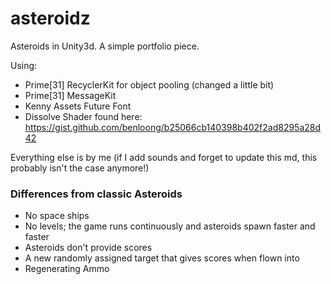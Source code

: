 # asteroidz
Asteroids in Unity3d. A simple portfolio piece.

Using:
* Prime[31] RecyclerKit for object pooling (changed a little bit)
* Prime[31] MessageKit
* Kenny Assets Future Font
* Dissolve Shader found here: https://gist.github.com/benloong/b25066cb140398b402f2ad8295a28d42

Everything else is by me (if I add sounds and forget to update this md, this probably isn't the case anymore!)

### Differences from classic Asteroids
* No space ships
* No levels; the game runs continuously and asteroids spawn faster and faster
* Asteroids don't provide scores
* A new randomly assigned target that gives scores when flown into
* Regenerating Ammo
